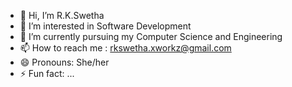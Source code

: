 - 👋 Hi, I’m R.K.Swetha
- 👀 I’m interested in Software Development
- 🌱 I’m currently pursuing my Computer Science and Engineering
- 📫 How to reach me : rkswetha.xworkz@gmail.com  
- 😄 Pronouns: She/her
- ⚡ Fun fact: ...

<!---
rkswetha-xworkz/rkswetha-xworkz is a ✨ special ✨ repository because its `README.md` (this file) appears on your GitHub profile.
You can click the Preview link to take a look at your changes.
--->
